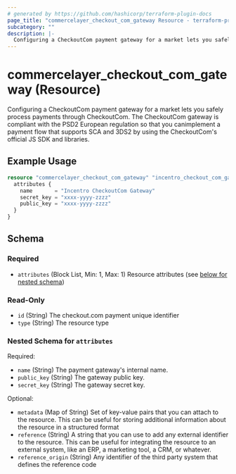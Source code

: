 ```yaml
---
# generated by https://github.com/hashicorp/terraform-plugin-docs
page_title: "commercelayer_checkout_com_gateway Resource - terraform-provider-commercelayer"
subcategory: ""
description: |-
  Configuring a CheckoutCom payment gateway for a market lets you safely process payments through CheckoutCom. The CheckoutCom gateway is compliant with the PSD2 European regulation so that you canimplement a payment flow that supports SCA and 3DS2 by using the CheckoutCom's official JS SDK and libraries.
---
```


# commercelayer_checkout_com_gateway (Resource)

Configuring a CheckoutCom payment gateway for a market lets you safely process payments through CheckoutCom. The CheckoutCom gateway is compliant with the PSD2 European regulation so that you canimplement a payment flow that supports SCA and 3DS2 by using the CheckoutCom's official JS SDK and libraries.

## Example Usage

```terraform
resource "commercelayer_checkout_com_gateway" "incentro_checkout_com_gateway" {
  attributes {
    name       = "Incentro CheckoutCom Gateway"
    secret_key = "xxxx-yyyy-zzzz"
    public_key = "xxxx-yyyy-zzzz"
  }
}
```

<!-- schema generated by tfplugindocs -->
## Schema

### Required

- `attributes` (Block List, Min: 1, Max: 1) Resource attributes (see [below for nested schema](#nestedblock--attributes))

### Read-Only

- `id` (String) The checkout.com payment unique identifier
- `type` (String) The resource type

<a id="nestedblock--attributes"></a>
### Nested Schema for `attributes`

Required:

- `name` (String) The payment gateway's internal name.
- `public_key` (String) The gateway public key.
- `secret_key` (String) The gateway secret key.

Optional:

- `metadata` (Map of String) Set of key-value pairs that you can attach to the resource. This can be useful for storing additional information about the resource in a structured format
- `reference` (String) A string that you can use to add any external identifier to the resource. This can be useful for integrating the resource to an external system, like an ERP, a marketing tool, a CRM, or whatever.
- `reference_origin` (String) Any identifier of the third party system that defines the reference code


